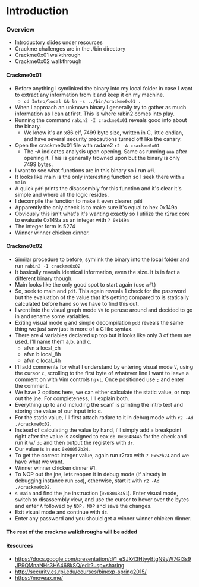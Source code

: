 # Introduction

### Overview
* Introductory slides under resources
* Crackme challenges are in the ./bin directory
* Crackme0x01 walkthrough
* Crackme0x02 walkthrough

#### Crackme0x01
* Before anything i symlinked the binary into my local folder in case I want to extract any information from it and keep it on my machine. 
	* ``cd Intro/local && ln -s ../bin/crackme0x01 .``
* When I approach an unknown binary I generally try to gather as much information as I can at first. This is where rabin2 comes into play.
* Running the command ``rabin2 -I crackme0x01`` reveals good info about the binary.
	* We know it's an x86 elf, 7499 byte size, written in C, little endian, and have several security precautions turned off like the canary.
* Open the crackme0x01 file with radare2 ``r2 -A crackme0x01`` 
	* The -A indicates analysis upon opening. Same as running ``aaa`` after opening it. This is generally frowned upon but the binary is only 7499 bytes.	
* I want to see what functions are in this binary so i run ``afl``
* It looks like main is the only interesting function so I seek there with ``s main``
* A quick ``pdf`` prints the disassembly for this function and it's clear it's simple and where all the logic resides.
* I decompile the function to make it even clearer. ``pdd``
* Apparently the only check is to make sure it's equal to hex 0x149a 
* Obviously this isn't what's it's wanting exactly so I utilize the r2rax core to evaluate 0x149a as an integer with ``? 0x149a``
* The integer form is 5274
* Winner winner chicken dinner.

#### Crackme0x02
* Similar procedure to before, symlink the binary into the local folder and run ``rabin2 -I crackme0x02``
* It basically reveals identical information, even the size. It is in fact a different binary though.
* Main looks like the only good spot to start again (use ``afl``)
* So, seek to main and ``pdf``. This again reveals 1 check for the password but the evaluation of the value that it's getting compared to is statically calculated before hand so we have to find this out.
* I went into the visual graph mode ``VV`` to peruse around and decided to go in and rename some variables.
* Exiting visual mode ``q`` and simple decompilation ``pdd`` reveals the same thing we just saw just in more of a C like syntax.
* There are 4 variables declared up top but it looks like only 3 of them are used. I'll name them a,b, and c. 
	* afvn a local_ch
	* afvn b local_8h
	* afvn c local_4h 
* I'll add comments for what I understand by entering visual mode ``V``, using the cursor ``c``, scrolling to the first byte of whatever line I want to leave a comment on with Vim controls ``hjkl``. Once positioned use ``;`` and enter the comment.
* We have 2 options here, we can either calculate the static value, or nop out the jne. For completeness, I'll explain both.
* Everything up to and including the scanf is printing the intro text and storing the value of our input into c.
* For the static value, I'll first attach radare to it in debug mode with ``r2 -Ad ./crackme0x02``. 
* Instead of calculating the value by hand, i'll simply add a breakpoint right after the value is assigned to eax ``db 0x804844b`` for the check and run it w/ ``dc`` and then output the registers with ``dr``.
* Our value is in eax ``0x00052b24``.
* To get the correct integer value, again run r2rax with ``? 0x52b24`` and we have what we want. 
* Winner winner chicken dinner #1.
* To NOP out the jne, lets reopen it in debug mode (if already in debugging instance run ``ood``), otherwise, start it with ``r2 -Ad ./crackme0x02``.
* ``s main`` and find the jne instruction (``0x08048451``). Enter visual mode, switch to disassembly view, and use the cursor to hover over the bytes and enter ``A`` followed by ``NOP; NOP`` and save the changes.
* Exit visual mode and continue with ``dc``.
* Enter any password and you should get a winner winner chicken dinner.

#### The rest of the crackme walkthroughs will be added

#### Resources
* https://docs.google.com/presentation/d/1_eSJX43HtyyBtgN9yW7GI3s9JP9QMnaNHs3H6468kSQ/edit?usp=sharing
* http://security.cs.rpi.edu/courses/binexp-spring2015/
* https://moveax.me/
